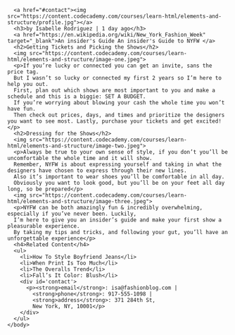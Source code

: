 <!DOCTYPE html>
<html>
  <head>
    <title>Fashion Website</title>
    <body>
      
      <a href="#contact"><img src="https://content.codecademy.com/courses/learn-html/elements-and-structure/profile.jpg"></a>
      <h3>by Isabelle Rodriguez | 1 day ago</h3>
      <a href="https://en.wikipedia.org/wiki/New_York_Fashion_Week" target="_blank">An insider's Guide An insider's Guide to NYFW </a> 
      <h2>Getting Tickets and Picking the Shows</h2>
      <img src="https://content.codecademy.com/courses/learn-html/elements-and-structure/image-one.jpeg">
      <p>If you’re lucky or connected you can get an invite, sans the price tag. 
      But I wasn’t so lucky or connected my first 2 years so I’m here to help you out. 
      First, plan out which shows are most important to you and make a schedule and this is a biggie: SET A BUDGET. 
      If you’re worrying about blowing your cash the whole time you won’t have fun. 
      Then check out prices, days, and times and prioritize the designers you want to see most. Lastly, purchase your tickets and get excited!</p>
      <h2>Dressing for the Shows</h2>
      <img src="https://content.codecademy.com/courses/learn-html/elements-and-structure/image-two.jpeg">
      <p>Always be true to your own sense of style, if you don’t you’ll be uncomfortable the whole time and it will show. 
      Remember, NYFW is about expressing yourself and taking in what the designers have chosen to express through their new lines. 
      Also it’s important to wear shoes you’ll be comfortable in all day. 
      Obviously you want to look good, but you’ll be on your feet all day long, so be prepared</p>
      <img src="https://content.codecademy.com/courses/learn-html/elements-and-structure/image-three.jpeg">
      <p>NYFW can be both amazingly fun & incredibly overwhelming, especially if you’ve never been. Luckily, 
      I’m here to give you an insider’s guide and make your first show a pleasurable experience. 
      By taking my tips and tricks, and following your gut, you’ll have an unforgettable experience</p>
      <h4>Related Content</h4>
      <ul>
        <li>How To Style Boyfriend Jeans</li>
        <li>When Print Is Too Much</li>
        <li>The Overalls Trend</li>
        <li>Fall’s It Color: Blush</li>
        <div id='contact'>
          <p><strong>email</strong>: isa@fashionblog.com | 
            <strong>phone</strong>: 917-555-1098 |
            <strong>address</strong>: 371 284th St, 
            New York, NY, 10001</p>
        </div>
      </ul>
    </body>
  </head>
</html>
